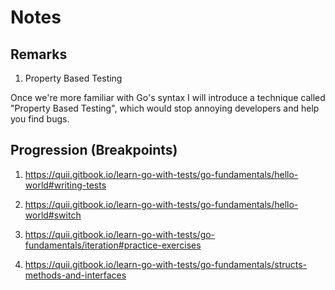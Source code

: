 # Notes

## Remarks

1. Property Based Testing

Once we're more familiar with Go's syntax I will introduce a technique called "Property Based Testing", 
which would stop annoying developers and help you find bugs.

## Progression (Breakpoints)

1. <https://quii.gitbook.io/learn-go-with-tests/go-fundamentals/hello-world#writing-tests>

1. <https://quii.gitbook.io/learn-go-with-tests/go-fundamentals/hello-world#switch>

1. <https://quii.gitbook.io/learn-go-with-tests/go-fundamentals/iteration#practice-exercises>

1. https://quii.gitbook.io/learn-go-with-tests/go-fundamentals/structs-methods-and-interfaces